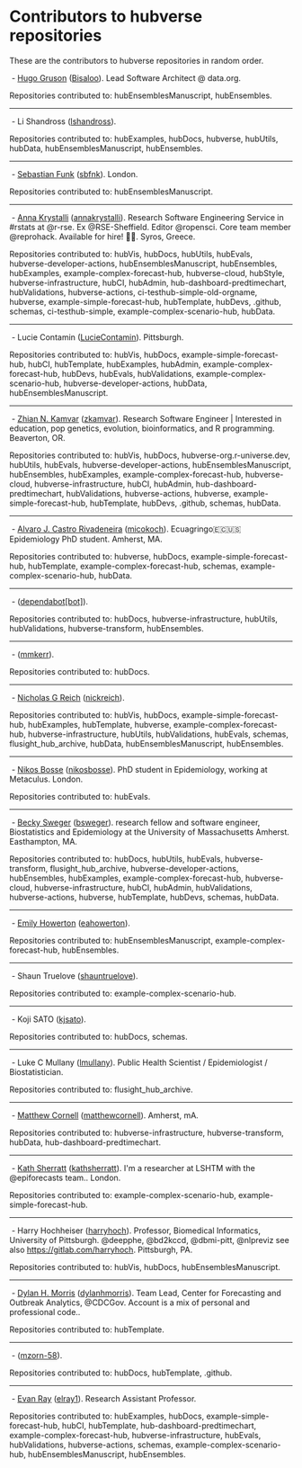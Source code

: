 # Contributors to hubverse repositories

These are the contributors to hubverse repositories in random order.

<img src="https://avatars.githubusercontent.com/u/10783929?v=4" alt="" class="avatar"> - [Hugo Gruson](https://hugogruson.fr/) ([Bisaloo](https://github.com/Bisaloo)). Lead Software Architect @ data.org.

Repositories contributed to: hubEnsemblesManuscript, hubEnsembles.

---

<img src="https://avatars.githubusercontent.com/u/57642277?v=4" alt="" class="avatar"> - Li Shandross ([lshandross](https://github.com/lshandross)).

Repositories contributed to: hubExamples, hubDocs, hubverse, hubUtils, hubData, hubEnsemblesManuscript, hubEnsembles.

---

<img src="https://avatars.githubusercontent.com/u/1156307?v=4" alt="" class="avatar"> - [Sebastian Funk](https://epiforecasts.io) ([sbfnk](https://github.com/sbfnk)). London.

Repositories contributed to: hubEnsemblesManuscript.

---

<img src="https://avatars.githubusercontent.com/u/5583057?v=4" alt="" class="avatar"> - [Anna Krystalli](https://www.r-rse.eu) ([annakrystalli](https://github.com/annakrystalli)). Research Software Engineering Service in #rstats at @r-rse. Ex @RSE-Sheffield. Editor @ropensci. Core team member @reprohack. Available for hire! 🚀😎. Syros, Greece.

Repositories contributed to: hubVis, hubDocs, hubUtils, hubEvals, hubverse-developer-actions, hubEnsemblesManuscript, hubEnsembles, hubExamples, example-complex-forecast-hub, hubverse-cloud, hubStyle, hubverse-infrastructure, hubCI, hubAdmin, hub-dashboard-predtimechart, hubValidations, hubverse-actions, ci-testhub-simple-old-orgname, hubverse, example-simple-forecast-hub, hubTemplate, hubDevs, .github, schemas, ci-testhub-simple, example-complex-scenario-hub, hubData.

---

<img src="https://avatars.githubusercontent.com/u/24431085?v=4" alt="" class="avatar"> - Lucie Contamin ([LucieContamin](https://github.com/LucieContamin)). Pittsburgh.

Repositories contributed to: hubVis, hubDocs, example-simple-forecast-hub, hubCI, hubTemplate, hubExamples, hubAdmin, example-complex-forecast-hub, hubDevs, hubEvals, hubValidations, example-complex-scenario-hub, hubverse-developer-actions, hubData, hubEnsemblesManuscript.

---

<img src="https://avatars.githubusercontent.com/u/3639446?v=4" alt="" class="avatar"> - [Zhian N. Kamvar](https://zkamvar.netlify.app) ([zkamvar](https://github.com/zkamvar)). Research Software Engineer | Interested in education, pop genetics, evolution, bioinformatics, and R programming. Beaverton, OR.

Repositories contributed to: hubVis, hubDocs, hubverse-org.r-universe.dev, hubUtils, hubEvals, hubverse-developer-actions, hubEnsemblesManuscript, hubEnsembles, hubExamples, example-complex-forecast-hub, hubverse-cloud, hubverse-infrastructure, hubCI, hubAdmin, hub-dashboard-predtimechart, hubValidations, hubverse-actions, hubverse, example-simple-forecast-hub, hubTemplate, hubDevs, .github, schemas, hubData.

---

<img src="https://avatars.githubusercontent.com/u/56451982?v=4" alt="" class="avatar"> - [Alvaro J. Castro Rivadeneira](https://micokoch.github.io/) ([micokoch](https://github.com/micokoch)). Ecuagringo🇪🇨🇺🇸 Epidemiology PhD student. Amherst, MA.

Repositories contributed to: hubverse, hubDocs, example-simple-forecast-hub, hubTemplate, example-complex-forecast-hub, schemas, example-complex-scenario-hub, hubData.

---

<img src="https://avatars.githubusercontent.com/in/29110?v=4" alt="" class="avatar"> -  ([dependabot[bot]](https://github.com/apps/dependabot)).

Repositories contributed to: hubDocs, hubverse-infrastructure, hubUtils, hubValidations, hubverse-transform, hubEnsembles.

---

<img src="https://avatars.githubusercontent.com/u/144363181?v=4" alt="" class="avatar"> -  ([mmkerr](https://github.com/mmkerr)).

Repositories contributed to: hubDocs.

---

<img src="https://avatars.githubusercontent.com/u/1280767?v=4" alt="" class="avatar"> - [Nicholas G Reich](http://reichlab.io/) ([nickreich](https://github.com/nickreich)).

Repositories contributed to: hubVis, hubDocs, example-simple-forecast-hub, hubExamples, hubTemplate, hubverse, example-complex-forecast-hub, hubverse-infrastructure, hubUtils, hubValidations, hubEvals, schemas, flusight_hub_archive, hubData, hubEnsemblesManuscript, hubEnsembles.

---

<img src="https://avatars.githubusercontent.com/u/37978797?v=4" alt="" class="avatar"> - [Nikos Bosse](https://followtheargument.org) ([nikosbosse](https://github.com/nikosbosse)). PhD student in Epidemiology, working at Metaculus. London.

Repositories contributed to: hubEvals.

---

<img src="https://avatars.githubusercontent.com/u/540544?v=4" alt="" class="avatar"> - [Becky Sweger](http://www.beckysweger.com) ([bsweger](https://github.com/bsweger)). research fellow and software engineer, Biostatistics and Epidemiology at the University of Massachusetts Amherst. Easthampton, MA.

Repositories contributed to: hubDocs, hubUtils, hubEvals, hubverse-transform, flusight_hub_archive, hubverse-developer-actions, hubEnsembles, hubExamples, example-complex-forecast-hub, hubverse-cloud, hubverse-infrastructure, hubCI, hubAdmin, hubValidations, hubverse-actions, hubverse, hubTemplate, hubDevs, schemas, hubData.

---

<img src="https://avatars.githubusercontent.com/u/46577370?v=4" alt="" class="avatar"> - [Emily Howerton](https://eahowerton.github.io) ([eahowerton](https://github.com/eahowerton)).

Repositories contributed to: hubEnsemblesManuscript, example-complex-forecast-hub, hubEnsembles.

---

<img src="https://avatars.githubusercontent.com/u/8239512?v=4" alt="" class="avatar"> - Shaun Truelove ([shauntruelove](https://github.com/shauntruelove)).

Repositories contributed to: example-complex-scenario-hub.

---

<img src="https://avatars.githubusercontent.com/u/38393480?v=4" alt="" class="avatar"> - Koji SATO ([kjsato](https://github.com/kjsato)).

Repositories contributed to: hubDocs, schemas.

---

<img src="https://avatars.githubusercontent.com/u/12236192?v=4" alt="" class="avatar"> - Luke C Mullany ([lmullany](https://github.com/lmullany)). Public Health Scientist / Epidemiologist / Biostatistician.

Repositories contributed to: flusight_hub_archive.

---

<img src="https://avatars.githubusercontent.com/u/1034007?v=4" alt="" class="avatar"> - [Matthew Cornell](http://www.matthewcornell.org/) ([matthewcornell](https://github.com/matthewcornell)). Amherst, mA.

Repositories contributed to: hubverse-infrastructure, hubverse-transform, hubData, hub-dashboard-predtimechart.

---

<img src="https://avatars.githubusercontent.com/u/62290797?v=4" alt="" class="avatar"> - [Kath Sherratt](https://kathsherratt.github.io/kathsherratt/) ([kathsherratt](https://github.com/kathsherratt)). I'm a researcher at LSHTM with the @epiforecasts team.. London.

Repositories contributed to: example-complex-scenario-hub, example-simple-forecast-hub.

---

<img src="https://avatars.githubusercontent.com/u/174707?v=4" alt="" class="avatar"> - Harry Hochheiser ([harryhoch](https://github.com/harryhoch)). Professor, Biomedical Informatics, University of Pittsburgh. @deepphe, @bd2kccd, @dbmi-pitt, @nlpreviz see also https://gitlab.com/harryhoch. Pittsburgh, PA.

Repositories contributed to: hubVis, hubDocs, hubEnsemblesManuscript.

---

<img src="https://avatars.githubusercontent.com/u/8032117?v=4" alt="" class="avatar"> - [Dylan H. Morris](https://dylanhmorris.com) ([dylanhmorris](https://github.com/dylanhmorris)). Team Lead, Center for Forecasting and Outbreak Analytics, @CDCGov. Account is a mix of personal and professional code..

Repositories contributed to: hubTemplate.

---

<img src="https://avatars.githubusercontent.com/u/66443989?v=4" alt="" class="avatar"> -  ([mzorn-58](https://github.com/mzorn-58)).

Repositories contributed to: hubDocs, hubTemplate, .github.

---

<img src="https://avatars.githubusercontent.com/u/5132208?v=4" alt="" class="avatar"> - [Evan Ray](https://www.evanlray.com) ([elray1](https://github.com/elray1)). Research Assistant Professor.

Repositories contributed to: hubExamples, hubDocs, example-simple-forecast-hub, hubCI, hubTemplate, hub-dashboard-predtimechart, example-complex-forecast-hub, hubverse-infrastructure, hubEvals, hubValidations, hubverse-actions, schemas, example-complex-scenario-hub, hubEnsemblesManuscript, hubEnsembles.

